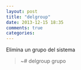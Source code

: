 ```yaml
---
layout: post
title: "delgroup"
date: 2013-12-15 18:35
comments: true
categories: 
---
```

Elimina un grupo del sistema

>~# delgroup grupo

